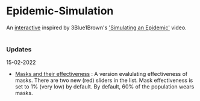 # Epidemic-Simulation
An [interactive](https://prajwalsouza.github.io/Experiments/Epidemic-Simulation.html) inspired by 3Blue1Brown's ['Simulating an Epidemic'](https://www.youtube.com/watch?v=gxAaO2rsdIs) video.
<br/><br/>
 
### Updates 
15-02-2022
- [Masks and their effectiveness](https://rawcdn.githack.com/prajwalsouza/Epidemic-Simulation/bb467b85aa39c6139135d8a6a1974d2c42f47767/Epidemic-Simulation-With-Masks.html)
: A version evalulating effectiveness of masks. There are two new (red) sliders in the list. 
Mask effectiveness is set to 1% (very low) by default.
By default, 60% of the population wears masks.


